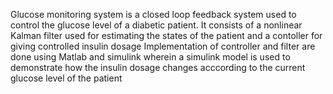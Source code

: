 Glucose monitoring system is a closed loop feedback system used to control the glucose level of a diabetic patient.
It consists of a nonlinear Kalman filter used for estimating the states of the patient and a contoller for giving controlled insulin dosage
Implementation of controller and filter are done using Matlab and simulink wherein a simulink model is used to demonstrate how the insulin dosage changes acccording to the current glucose level of the patient
       
